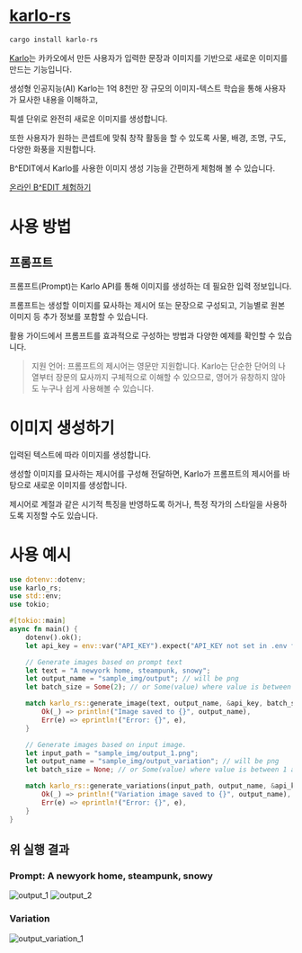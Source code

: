 # [karlo-rs](https://crates.io/crates/karlo-rs)

```bash
cargo install karlo-rs
```
  
[Karlo](https://developers.kakao.com/docs/latest/ko/karlo/common)는 카카오에서 만든 사용자가 입력한 문장과 이미지를 기반으로 새로운 이미지를 만드는 기능입니다.

생성형 인공지능(AI) Karlo는 1억 8천만 장 규모의 이미지-텍스트 학습을 통해 사용자가 묘사한 내용을 이해하고,

픽셀 단위로 완전히 새로운 이미지를 생성합니다.

또한 사용자가 원하는 콘셉트에 맞춰 창작 활동을 할 수 있도록 사물, 배경, 조명, 구도, 다양한 화풍을 지원합니다.

B^EDIT에서 Karlo를 사용한 이미지 생성 기능을 간편하게 체험해 볼 수 있습니다.

[온라인 B^EDIT 체험하기](https://developers.kakao.com/docs/latest/ko/karlo/common#:~:text=%EA%B8%B0%EB%8A%A5%20%EC%86%8C%EA%B0%9C,%EB%B8%8C%EB%9D%BC%EC%9A%B0%EC%A0%80%EC%97%90%EC%84%9C%EB%A7%8C%20%EC%82%AC%EC%9A%A9%20%EA%B0%80%EB%8A%A5)

# 사용 방법

## 프롬프트

프롬프트(Prompt)는 Karlo API를 통해 이미지를 생성하는 데 필요한 입력 정보입니다.

프롬프트는 생성할 이미지를 묘사하는 제시어 또는 문장으로 구성되고, 기능별로 원본 이미지 등 추가 정보를 포함할 수 있습니다.

활용 가이드에서 프롬프트를 효과적으로 구성하는 방법과 다양한 예제를 확인할 수 있습니다.

> 지원 언어: 프롬프트의 제시어는 영문만 지원합니다. Karlo는 단순한 단어의 나열부터 장문의 묘사까지 구체적으로 이해할 수 있으므로, 영어가 유창하지 않아도 누구나 쉽게 사용해볼 수 있습니다.

# 이미지 생성하기

입력된 텍스트에 따라 이미지를 생성합니다.

생성할 이미지를 묘사하는 제시어를 구성해 전달하면, Karlo가 프롬프트의 제시어를 바탕으로 새로운 이미지를 생성합니다.

제시어로 계절과 같은 시기적 특징을 반영하도록 하거나, 특정 작가의 스타일을 사용하도록 지정할 수도 있습니다.

# 사용 예시

```rust
use dotenv::dotenv;
use karlo_rs;
use std::env;
use tokio;

#[tokio::main]
async fn main() {
    dotenv().ok();
    let api_key = env::var("API_KEY").expect("API_KEY not set in .env file");

    // Generate images based on prompt text
    let text = "A newyork home, steampunk, snowy";
    let output_name = "sample_img/output"; // will be png
    let batch_size = Some(2); // or Some(value) where value is between 1 and 8

    match karlo_rs::generate_image(text, output_name, &api_key, batch_size).await {
        Ok(_) => println!("Image saved to {}", output_name),
        Err(e) => eprintln!("Error: {}", e),
    }

    // Generate images based on input image.
    let input_path = "sample_img/output_1.png";
    let output_name = "sample_img/output_variation"; // will be png
    let batch_size = None; // or Some(value) where value is between 1 and 8

    match karlo_rs::generate_variations(input_path, output_name, &api_key, batch_size).await {
        Ok(_) => println!("Variation image saved to {}", output_name),
        Err(e) => eprintln!("Error: {}", e),
    }
}
```

## 위 실행 결과

### Prompt: A newyork home, steampunk, snowy

![output_1](https://user-images.githubusercontent.com/2356749/227417438-53289353-239a-4808-a132-b6a3b3a956c1.png)
![output_2](https://user-images.githubusercontent.com/2356749/227417446-65441ff0-ccb5-497d-a090-89c30b6f6f30.png)

### Variation
![output_variation_1](https://user-images.githubusercontent.com/2356749/227417452-a17ed016-46ae-46dc-843d-235b50bd56e5.png)
